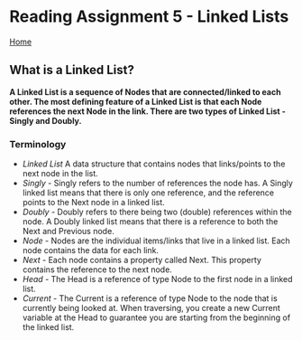 # **Reading Assignment 5 - Linked Lists**
[Home](https://micgreene.github.io/reading-notes/)
 ## What is a Linked List?
   **A Linked List is a sequence of Nodes that are connected/linked to each other. The most defining feature of a Linked List is that each Node references the next Node in the link. There are two types of Linked List - Singly and Doubly.**<br />
  
   ### Terminology <br />
   + *Linked List* A data structure that contains nodes that links/points to the next node in the list.
   + *Singly* - Singly refers to the number of references the node has. A Singly linked list means that there is only one reference, and the reference points to the Next node in a linked list.
   + *Doubly* - Doubly refers to there being two (double) references within the node. A Doubly linked list means that there is a reference to both the Next and Previous node.
   + *Node* - Nodes are the individual items/links that live in a linked list. Each node contains the data for each link.
   + *Next* - Each node contains a property called Next. This property contains the reference to the next node.
   + *Head* - The Head is a reference of type Node to the first node in a linked list.
   + *Current* - The Current is a reference of type Node to the node that is currently being looked at. When traversing, you create a new Current variable at the Head to guarantee you are starting from the beginning of the linked list.
